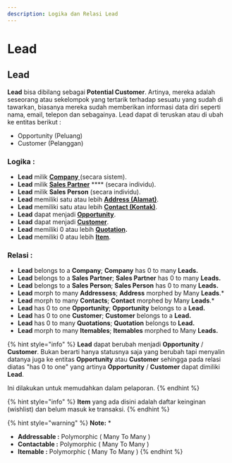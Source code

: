 ```yaml
---
description: Logika dan Relasi Lead
---
```


# Lead

## Lead

**Lead** bisa dibilang sebagai **Potential Customer**. Artinya, mereka adalah seseorang atau sekelompok yang tertarik terhadap sesuatu yang sudah di tawarkan, biasanya mereka sudah memberikan informasi data diri seperti nama, email, telepon dan sebagainya. Lead dapat di teruskan atau di ubah ke entitas berikut :

* Opportunity (Peluang)
* Customer (Pelanggan)

### Logika :

* **Lead** milik [**Company** ](../core-concept.md#company-perusahaan)(secara sistem).
* **Lead** milik [**Sales Partner**](../selling-concept/sales-partner.md) **** (secara individu).&#x20;
* **Lead** milik **Sales Person** (secara individu).
* **Lead** memiliki satu atau lebih [**Address (Alamat)**](address.md).
* **Lead** memiliki satu atau lebih [**Contact (Kontak)**](contact.md).
* **Lead** dapat menjadi [**Opportunity**](opportunity.md).
* **Lead** dapat menjadi [**Customer**](customer.md).
* **Lead** memiliki 0 atau lebih [**Quotation**](../selling-concept/quotation.md)**.**
* **Lead** memiliki 0 atau lebih [**Item**](../stock-concept/basic/item.md).&#x20;

### Relasi :

* **Lead** belongs to a **Company**; **Company** has 0 to many **Leads.**
* **Lead** belongs to a **Sales Partner**; **Sales Partner** has 0 to many **Leads.**&#x20;
* **Lead** belongs to a **Sales Person**; **Sales Person** has 0 to many **Leads.**
* **Lead** morph to many **Addressess**; **Address** morphed by Many **Leads**.\*
* **Lead** morph to many **Contacts**; **Contact** morphed by Many **Leads**.\*
* **Lead** has 0 to one **Opportunity**; **Opportunity** belongs to a **Lead.**
* **Lead** has 0 to one **Customer**; **Customer** belongs to a **Lead.**
* **Lead** has 0 to many **Quotations**; **Quotation** belongs to **Lead.**
* **Lead** morph to many **Itemables**; **Itemables** morphed to Many **Leads.**

{% hint style="info" %}
**Lead** dapat berubah menjadi **Opportunity** / **Customer**. Bukan berarti hanya statusnya saja yang berubah tapi menyalin datanya juga ke entitas **Opportunity** atau **Customer** sehingga pada relasi diatas "has 0 to one" yang artinya **Opportunity** / **Customer** dapat dimiliki **Lead**.

Ini dilakukan untuk memudahkan dalam pelaporan.
{% endhint %}

{% hint style="info" %}
**Item** yang ada disini adalah daftar keinginan (wishlist) dan belum masuk ke transaksi.
{% endhint %}

{% hint style="warning" %}
**Note:** \*

* **Addressable  :** Polymorphic ( Many To Many )
* **Contactable :** Polymorphic ( Many To Many )&#x20;
* **Itemable :** Polymorphic ( Many To Many )
{% endhint %}
